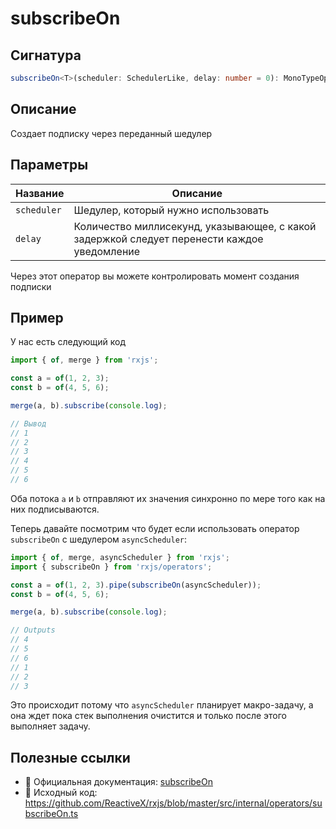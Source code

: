 # subscribeOn

## Сигнатура

```typescript
subscribeOn<T>(scheduler: SchedulerLike, delay: number = 0): MonoTypeOperatorFunction<T>
```

## Описание

Создает подписку через переданный шедулер

## Параметры

| Название | Описание |
|-|-|
| `scheduler` | Шедулер, который нужно использовать |
| `delay` | Количество миллисекунд, указывающее, с какой задержкой следует перенести каждое уведомление |

Через этот оператор вы можете контролировать момент создания подписки

## Пример

У нас есть следующий код

```typescript
import { of, merge } from 'rxjs';

const a = of(1, 2, 3);
const b = of(4, 5, 6);

merge(a, b).subscribe(console.log);

// Вывод
// 1
// 2
// 3
// 4
// 5
// 6
```

Оба потока `a` и `b` отправляют их значения синхронно по мере того как на них подписываются.

Теперь давайте посмотрим что будет если использовать оператор `subscribeOn` с шедулером `asyncScheduler`:

```typescript
import { of, merge, asyncScheduler } from 'rxjs';
import { subscribeOn } from 'rxjs/operators';

const a = of(1, 2, 3).pipe(subscribeOn(asyncScheduler));
const b = of(4, 5, 6);

merge(a, b).subscribe(console.log);

// Outputs
// 4
// 5
// 6
// 1
// 2
// 3
```

Это происходит потому что `asyncScheduler` планирует макро-задачу, а она ждет пока стек выполнения очистится и только после этого выполняет задачу.

## Полезные ссылки

- 📰 Официальная документация: [subscribeOn](https://rxjs.dev/api/operators/subscribeOn)
- 📁 Исходный код: https://github.com/ReactiveX/rxjs/blob/master/src/internal/operators/subscribeOn.ts

